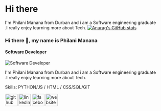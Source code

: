 # Hi there 
I'm Philani Manana from Durban and i am a Software engineering graduate .I really enjoy learning more about Tech.
[![Anurag's GitHub stats](https://github-readme-stats.vercel.app/api?username=PhilaniGcina)](https://github.com/anuraghazra/github-readme-stats)
### Hi there 👋, my name is Philani Manana
#### Software Developer
![Software Developer](https://arturssmirnovs.github.io/github-profile-readme-generator/images/banner.png)

I'm Philani Manana from Durban and i am a Software engineering graduate .I really enjoy learning more about Tech.

Skills: PYTHON/JS / HTML / CSS/SQL/GIT



[<img src='https://cdn.jsdelivr.net/npm/simple-icons@3.0.1/icons/github.svg' alt='github' height='40'>](https://github.com/PhilaniGcina)  [<img src='https://cdn.jsdelivr.net/npm/simple-icons@3.0.1/icons/linkedin.svg' alt='linkedin' height='40'>](https://www.linkedin.com/in/http://www.linkedin.com/in/philani-manana-a18653241/)  [<img src='https://cdn.jsdelivr.net/npm/simple-icons@3.0.1/icons/facebook.svg' alt='facebook' height='40'>](https://www.facebook.com/https://www.facebook.com/philanie.manana.7)  [<img src='https://cdn.jsdelivr.net/npm/simple-icons@3.0.1/icons/icloud.svg' alt='website' height='40'>](https://philanigcina.github.io/Philani/)  

